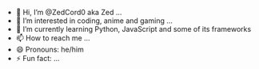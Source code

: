 - 👋 Hi, I’m @ZedCord0 aka Zed ...
- 👀 I’m interested in coding, anime and gaming ...
- 🌱 I’m currently learning Python, JavaScript and some of its frameworks
- 📫 How to reach me ...
- 😄 Pronouns: he/him
- ⚡ Fun fact: ...

<!---
ZedCord0/ZedCord0 is a ✨ special ✨ repository because its `README.md` (this file) appears on your GitHub profile.
You can click the Preview link to take a look at your changes.
--->
